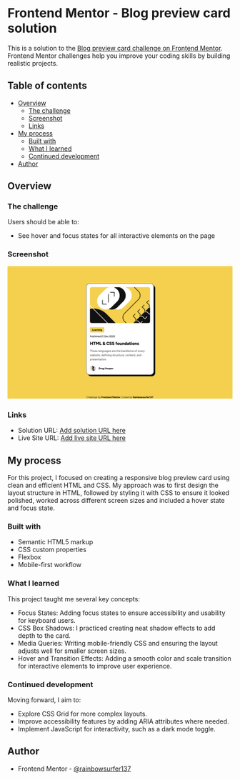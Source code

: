 # Frontend Mentor - Blog preview card solution

This is a solution to the [Blog preview card challenge on Frontend Mentor](https://www.frontendmentor.io/challenges/blog-preview-card-ckPaj01IcS). Frontend Mentor challenges help you improve your coding skills by building realistic projects. 

## Table of contents

- [Overview](#overview)
  - [The challenge](#the-challenge)
  - [Screenshot](#screenshot)
  - [Links](#links)
- [My process](#my-process)
  - [Built with](#built-with)
  - [What I learned](#what-i-learned)
  - [Continued development](#continued-development)
- [Author](#author)


## Overview

### The challenge

Users should be able to:

- See hover and focus states for all interactive elements on the page

### Screenshot

![](assets/images/Screenshot-Blog-preview-card.png)

### Links

- Solution URL: [Add solution URL here](https://your-solution-url.com)
- Live Site URL: [Add live site URL here](https://rainbowsurfer137.github.io/blog-preview-card/)

## My process

For this project, I focused on creating a responsive blog preview card using clean and efficient HTML and CSS. My approach was to first design the layout structure in HTML, followed by styling it with CSS to ensure it looked polished, worked across different screen sizes and included a hover state and focus state.

### Built with

- Semantic HTML5 markup
- CSS custom properties
- Flexbox
- Mobile-first workflow


### What I learned

This project taught me several key concepts:
- Focus States: Adding focus states to ensure accessibility and usability for keyboard users.
- CSS Box Shadows: I practiced creating neat shadow effects to add depth to the card.
- Media Queries: Writing mobile-friendly CSS and ensuring the layout adjusts well for smaller screen sizes. 
- Hover and Transition Effects: Adding a smooth color and scale transition for interactive elements to improve user experience.

### Continued development

Moving forward, I aim to:
- Explore CSS Grid for more complex layouts.
- Improve accessibility features by adding ARIA attributes where needed.
- Implement JavaScript for interactivity, such as a dark mode toggle.

## Author

- Frontend Mentor - [@rainbowsurfer137](https://www.frontendmentor.io/profile/rainbowsurfer137)
